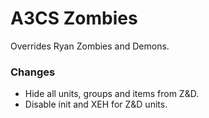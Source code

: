 # A3CS Zombies
Overrides Ryan Zombies and Demons.

### Changes
- Hide all units, groups and items from Z&D.
- Disable init and XEH for Z&D units.
